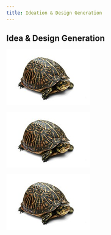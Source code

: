 ```yaml
---
title: Ideation & Design Generation
---
```


## Idea & Design Generation

![Stage 1: Ideation](./assets/example.png)

![Stage 2: Sorting](./assets/example.png)

![Stage 3: Concept](./assets/example.jpg)

